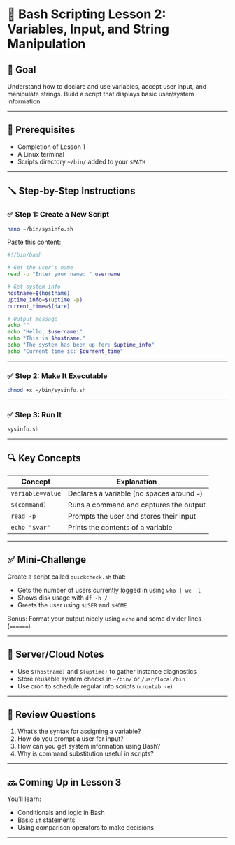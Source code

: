 # 🧾 Bash Scripting Lesson 2: Variables, Input, and String Manipulation

## 🎯 Goal
Understand how to declare and use variables, accept user input, and manipulate strings. Build a script that displays basic user/system information.

---

## 🧱 Prerequisites
- Completion of Lesson 1
- A Linux terminal
- Scripts directory `~/bin/` added to your `$PATH`

---

## 🪛 Step-by-Step Instructions

### ✅ Step 1: Create a New Script
```bash
nano ~/bin/sysinfo.sh
```

Paste this content:
```bash
#!/bin/bash

# Get the user's name
read -p "Enter your name: " username

# Get system info
hostname=$(hostname)
uptime_info=$(uptime -p)
current_time=$(date)

# Output message
echo ""
echo "Hello, $username!"
echo "This is $hostname."
echo "The system has been up for: $uptime_info"
echo "Current time is: $current_time"
```

---

### ✅ Step 2: Make It Executable
```bash
chmod +x ~/bin/sysinfo.sh
```

---

### ✅ Step 3: Run It
```bash
sysinfo.sh
```

---

## 🔍 Key Concepts

| Concept           | Explanation                                            |
|-------------------|--------------------------------------------------------|
| `variable=value`  | Declares a variable (no spaces around `=`)            |
| `$(command)`      | Runs a command and captures the output                |
| `read -p`         | Prompts the user and stores their input               |
| `echo "$var"`     | Prints the contents of a variable                     |

---

## ✅ Mini-Challenge

Create a script called `quickcheck.sh` that:

- Gets the number of users currently logged in using `who | wc -l`
- Shows disk usage with `df -h /`
- Greets the user using `$USER` and `$HOME`

Bonus: Format your output nicely using `echo` and some divider lines (`======`).

---

## 🔐 Server/Cloud Notes

- Use `$(hostname)` and `$(uptime)` to gather instance diagnostics
- Store reusable system checks in `~/bin/` or `/usr/local/bin`
- Use cron to schedule regular info scripts (`crontab -e`)

---

## 🧠 Review Questions

1. What’s the syntax for assigning a variable?
2. How do you prompt a user for input?
3. How can you get system information using Bash?
4. Why is command substitution useful in scripts?

---

## 🔜 Coming Up in Lesson 3

You’ll learn:
- Conditionals and logic in Bash
- Basic `if` statements
- Using comparison operators to make decisions

---